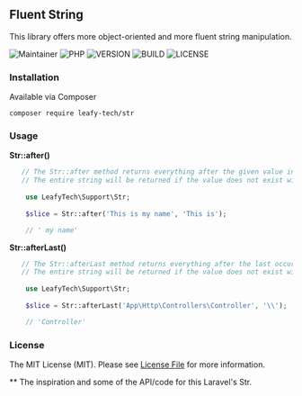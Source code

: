 ## Fluent String

This library offers more object-oriented and more fluent string manipulation.

![Maintainer](https://img.shields.io/badge/maintainer-Eliel%20Ferreira-informational)
![PHP](https://img.shields.io/badge/PHP->=5.6-blueviolet)
![VERSION](https://img.shields.io/badge/stable-v1.0.0-blue)
![BUILD](https://img.shields.io/badge/build-pass-success)
![LICENSE](https://img.shields.io/badge/license-MIT-success)

### Installation

<p>Available via Composer</p>

```composer require leafy-tech/str```

### Usage

**Str::after()**
```php
   // The Str::after method returns everything after the given value in a string.
   // The entire string will be returned if the value does not exist within the string: 
    
    use LeafyTech\Support\Str;
    
    $slice = Str::after('This is my name', 'This is');

    // ' my name'

```
**Str::afterLast()**
```php
   // The Str::afterLast method returns everything after the last occurrence of the given value in a string.
   // The entire string will be returned if the value does not exist within the string: 
    
    use LeafyTech\Support\Str;
    
    $slice = Str::afterLast('App\Http\Controllers\Controller', '\\');

    // 'Controller'

```

### License
The MIT License (MIT). Please see <a href="LICENSE">License File<a/> for more information.


** The inspiration and some of the API/code for this Laravel's Str.
